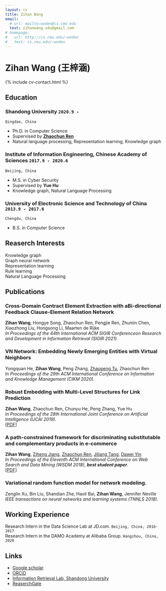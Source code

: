 ```yaml
---
layout: cv
title: Zihan Wang
email:
  # url: mailto:woden@cs.cmu.edu
  text: zihanwang.sdu@gmail.com
# homepage:
#   url: http://cs.cmu.edu/~woden
#   text: cs.cmu.edu/~woden
---
```


# **Zihan Wang (王梓涵)**

<!--
include contact information from the front matter
Supported arguments:
    - homepage: url, text
    - phone
    - email
-->

{% include cv-contact.html %}

## Education

### **Shandong University** `2020.9 -`

```
Qingdao, China
```

- Ph.D. in Computer Science
- Supervised by [__Zhaochun Ren__](http://ir.sdu.edu.cn/~zhaochunren/) 
- Natural language processing, Representation learning, Knowledge graph

### **Institute of Information Engineering, Chinese Academy of Sciences** `2017.9 - 2020.6`

```
Beijing, China
```

- M.S. in Cyber Security
- Supervised by __Yue Hu__
- Knowledge graph, Natural Language Processing

### **University of Electronic Science and Technology of China** `2013.9 - 2017.6`

```
Chengdu, China
```

- B.S. in Computer Science

## Reaserch Interests
Knowledge graph <br>
Graph neural network <br>
Representation learning <br>
Rule learning <br>
Natural Language Processing <br>


## Publications
### **Cross-Domain Contract Element Extraction with aBi-directional Feedback Clause-Element Relation Network**
**Zihan Wang**, Hongye Song, Zhaochun	Ren, Pengjie	Ren, Zhumin	Chen, Xiaozhong	Liu, Hongsong	Li, Maarten	de Rijke<br>
_In Proceedings of the 44th International ACM SIGIR Conferenceon Research and Development in Information Retrieval (SIGIR 2021)._<br>

### **VN Network: Embedding Newly Emerging Entities with Virtual Neighbors**
Yongquan He, **Zihan Wang**, Peng Zhang, [Zhaopeng Tu](http://www.zptu.net/), Zhaochun Ren<br>
_In Proceedings of the 29th ACM International Conference on Information and Knowledge Management (CIKM 2020)._<br>

### **Robust Embedding with Multi-Level Structures for Link Prediction**

**Zihan Wang**, Zhaochun Ren, Chunyu He, Peng Zhang, Yue Hu<br>
_In Proceedings of the 28th International Joint Conference on Artificial Intelligence (IJCAI 2019)._<br>
[[PDF](https://www.ijcai.org/Proceedings/2019/0728.pdf)]
<!-- [[slides]({{ page.homepage.url }}/assets/plateau-19-presentation.pdf)] -->


<!-- **Wode Ni\***, Katherine Ye\*, Joshua Sunshine, Jonathan Aldrich, and Keenan Crane.<br> _Domain-Specific Language Design and Implementation (DSLDI 2017), co-located with SPLASH._ <br>
[[PDF]({{ page.homepage.url }}/assets/dsldi.pdf)]
[[slides]({{ page.homepage.url }}/assets/dsldi-presentation.pdf)]
[[www](http://penrose.ink)]
[[repo](https://github.com/penrose/penrose)] -->

### **A path-constrained framework for discriminating substitutable and complementary products in e-commerce**

**Zihan Wang**, [Ziheng Jiang](https://scholar.google.com/citations?user=8Wzi8soAAAAJ&hl=en), [Zhaochun Ren](http://ir.sdu.edu.cn/~zhaochunren/), [Jiliang Tang](https://www.cse.msu.edu/~tangjili/), [Dawei Yin](https://www.yindawei.com/) <br>
_In Proceedings of the Eleventh ACM International Conference on Web Search and Data Mining (WSDM 2018), __best student paper__._<br>
[[PDF](https://dl.acm.org/doi/abs/10.1145/3159652.3159710)]


### **Variational random function model for network modeling.**
Zenglin Xu, Bin Liu, Shandian Zhe, Haoli Bai, **Zihan Wang**, Jennifer Neville <br>
_IEEE transactions on neural networks and learning systems (TNNLS 2018)._<br>



## Working Experience
Research Intern in the Data Science Lab at JD.com. `Beijing, China, 2016-2017` <br>
Research Intern in the DAMO Academy at Alibaba Group. `Hangzhou, China, 2020` <br>



## Links
<!-- fa are fontawesome, ai are academicons -->
<!-- * <i class="fa fa-envelope"></i> <a href="mailto:ben@blm.io">ben@blm.io</a><br />
* <i class="fa fa-github"></i> <a href="http://github.com/blmoore">blmoore</a><br />
* <i class="fa fa-twitter"></i> <a href="http://twitter.com/benjaminlmoore">benjaminlmoore</a><br />
* <i class="fa fa-linkedin"></i> <a href="https://www.linkedin.com/in/blmoore/">LinkedIn</a>
* <i class="fa fa-stack-overflow"></i> <a href="http://stackoverflow.com/users/1274516/blmoore">StackOverflow</a> -->
<!-- * <i class="fa fa-wikipedia"></i> <a href="https://en.wikipedia.org/wiki/User:Ben_Moore">Wikipedia Userpage</a><br /> -->
* <i class="ai ai-google-scholar"></i> <a href="https://scholar.google.com.hk/citations?hl=zh-CN&user=npvYA9MAAAAJ&view_op=list_works&gmla=AJsN-F4468W1fpZqg4XP3QyOhzTFP1FG-SGGfg6YQW5u1YtDhqlAzvP0JQEsijvRdN91QgnMZBkCStJy0UUCKYsJk_1Nx42s9FnOo9yZ4kp4u5e_28cpCy0">Google scholar</a>
* <i class="ai ai-orcid"></i> <a href="https://orcid.org/0000-0003-0493-2668">ORCiD</a>
* [Information Retrieval Lab, Shandong University](http://ir.sdu.edu.cn/index_en.htm)
* [ReaserchGate](https://www.researchgate.net/profile/Zihan_Wang28)
<!-- * <i class="ai ai-figshare"></i> <a href="https://figshare.com/authors/Benjamin_Moore/99461">figshare</a> -->
<!-- Phi Beta Kappa `Dickinson, 2018` <br>
Excellence in Computer Science Award `Columbia, 2018` <br>
Travel Award PL Mentoring Workshop (PLMW) `SPLASH, 2018` <br>
Tau Beta Pi, Engineering Honor Society `Columbia, 2017` <br>
Computer Science Departmental Honors `Dickinson, 2016` <br>
Pi Mu Epsilon, Mathematics Honor Society `Dickinson, 2016` <br>
Upsilon Pi Epsilon, Computer Science Honor Society `Dickinson, 2016` <br>
Alpha Lambda Delta, First year Honor Society `Dickinson, 2013`<br>
John Montgomery Scholarship `Dickinson, 2013` <br> -->

<!-- ## Service

Research Experiences for Undergraduates in Software Engineering (REUSE) Admission Committee `CMU, 2019 - 2020` -->

<!-- ### Footer

Last updated: May 2013 -->
